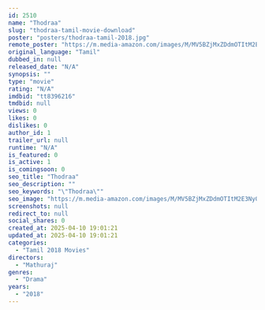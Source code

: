 ```yaml
---
id: 2510
name: "Thodraa"
slug: "thodraa-tamil-movie-download"
poster: "posters/thodraa-tamil-2018.jpg"
remote_poster: "https://m.media-amazon.com/images/M/MV5BZjMxZDdmOTItM2E3Ny00ZjkwLTg3MTktNjE1YTYxYTRhY2Q2XkEyXkFqcGdeQXVyOTQyNTg3MzU@._V1_SX300.jpg"
original_language: "Tamil"
dubbed_in: null
released_date: "N/A"
synopsis: ""
type: "movie"
rating: "N/A"
imdbid: "tt8396216"
tmdbid: null
views: 0
likes: 0
dislikes: 0
author_id: 1
trailer_url: null
runtime: "N/A"
is_featured: 0
is_active: 1
is_comingsoon: 0
seo_title: "Thodraa"
seo_description: ""
seo_keywords: "\"Thodraa\""
seo_image: "https://m.media-amazon.com/images/M/MV5BZjMxZDdmOTItM2E3Ny00ZjkwLTg3MTktNjE1YTYxYTRhY2Q2XkEyXkFqcGdeQXVyOTQyNTg3MzU@._V1_SX300.jpg"
screenshots: null
redirect_to: null
social_shares: 0
created_at: 2025-04-10 19:01:21
updated_at: 2025-04-10 19:01:21
categories:
  - "Tamil 2018 Movies"
directors:
  - "Mathuraj"
genres:
  - "Drama"
years:
  - "2018"
---
```

